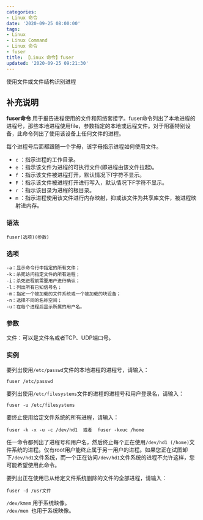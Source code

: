 ```yaml
---
categories:
- Linux 命令
date: '2020-09-25 08:00:00'
tags:
- Linux
- Linux Command
- Linux 命令
- fuser
title: 【Linux 命令】fuser
updated: '2020-09-25 09:21:30'
---
```


使用文件或文件结构识别进程

## 补充说明

**fuser命令** 用于报告进程使用的文件和网络套接字。fuser命令列出了本地进程的进程号，那些本地进程使用file，参数指定的本地或远程文件。对于阻塞特别设备，此命令列出了使用该设备上任何文件的进程。

每个进程号后面都跟随一个字母，该字母指示进程如何使用文件。

* `c` ：指示进程的工作目录。
* `e` ：指示该文件为进程的可执行文件(即进程由该文件拉起)。
* `f` ：指示该文件被进程打开，默认情况下f字符不显示。
* `F` ：指示该文件被进程打开进行写入，默认情况下F字符不显示。
* `r` ：指示该目录为进程的根目录。
* `m` ：指示进程使用该文件进行内存映射，抑或该文件为共享库文件，被进程映射进内存。

###  语法

```shell
fuser(选项)(参数)
```

###  选项

```shell
-a：显示命令行中指定的所有文件；
-k：杀死访问指定文件的所有进程；
-i：杀死进程前需要用户进行确认；
-l：列出所有已知信号名；
-m：指定一个被加载的文件系统或一个被加载的块设备；
-n：选择不同的名称空间；
-u：在每个进程后显示所属的用户名。
```

###  参数

文件：可以是文件名或者TCP、UDP端口号。

###  实例

要列出使用`/etc/passwd`文件的本地进程的进程号，请输入：

```shell
fuser /etc/passwd
```

要列出使用`/etc/filesystems`文件的进程的进程号和用户登录名，请输入：

```shell
fuser -u /etc/filesystems
```

要终止使用给定文件系统的所有进程，请输入：

```shell
fuser -k -x -u -c /dev/hd1  或者  fuser -kxuc /home
```

任一命令都列出了进程号和用户名，然后终止每个正在使用`/dev/hd1 (/home)`文件系统的进程。仅有root用户能终止属于另一用户的进程。如果您正在试图卸下`/dev/hd1`文件系统，而一个正在访问`/dev/hd1`文件系统的进程不允许这样，您可能希望使用此命令。

要列出正在使用已从给定文件系统删除的文件的全部进程，请输入：

```shell
fuser -d /usr文件
```

`/dev/kmem` 用于系统映像。  
`/dev/mem`  也用于系统映像。


